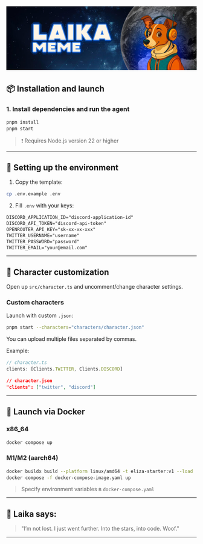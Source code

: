 ![Banner](images/banner.jpeg)
---

## 📦 Installation and launch

### 1. Install dependencies and run the agent

```bash
pnpm install
pnpm start
```

> ❗ Requires Node.js version 22 or higher

---

## 🔧 Setting up the environment

1. Copy the template:
```bash
cp .env.example .env
```

2. Fill `.env` with your keys:

```env
DISCORD_APPLICATION_ID="discord-application-id"
DISCORD_API_TOKEN="discord-api-token"
OPENROUTER_API_KEY="sk-xx-xx-xxx"
TWITTER_USERNAME="username"
TWITTER_PASSWORD="password"
TWITTER_EMAIL="your@email.com"
```

---

## 🤖 Character customization

Open up `src/character.ts` and uncomment/change character settings.
### Custom characters

Launch with custom `.json`:

```bash
pnpm start --characters="characters/character.json"
```

You can upload multiple files separated by commas.

Example:

```ts
// character.ts
clients: [Clients.TWITTER, Clients.DISCORD]
```

```json
// character.json
"clients": ["twitter", "discord"]
```

---

## 🐳 Launch via Docker

### x86_64

```bash
docker compose up
```

### M1/M2 (aarch64)

```bash
docker buildx build --platform linux/amd64 -t eliza-starter:v1 --load .
docker compose -f docker-compose-image.yaml up
```

> Specify environment variables в `docker-compose.yaml`

---

## 🐾 Laika says:

> "I’m not lost. I just went further. Into the stars, into code. Woof."

---